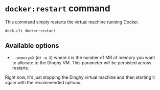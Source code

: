 # `docker:restart` command

This command simply restarts the virtual machine running Docker.

```
dock-cli docker:restart
```

## Available options

- `--memory=X` (or `-m X`) where `X` is the number of MB of memory you want to allocate to the Dinghy VM. This parameter will
  be persisted across restarts.

Right now, it's just stopping the Dinghy virtual machine and then starting it again with the recommended options.
